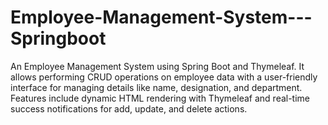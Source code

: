 # Employee-Management-System---Springboot
An Employee Management System using Spring Boot and Thymeleaf. It allows performing CRUD operations on employee data with a user-friendly interface for managing details like name, designation, and department. Features include dynamic HTML rendering with Thymeleaf and real-time success notifications for add, update, and delete actions.
